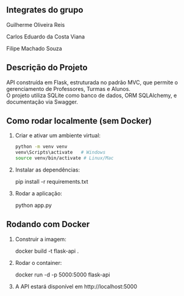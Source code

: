 ## Integrates do grupo

<p>Guilherme Oliveira Reis</p>
<p>Carlos Eduardo da Costa Viana</p>
<p>Filipe Machado Souza</p>

## Descrição do Projeto
API construída em Flask, estruturada no padrão MVC, que permite o gerenciamento de Professores, Turmas e Alunos.  
O projeto utiliza SQLite como banco de dados, ORM SQLAlchemy, e documentação via Swagger.

## Como rodar localmente (sem Docker)
1. Criar e ativar um ambiente virtual:
   ```bash
   python -m venv venv
   venv\Scripts\activate   # Windows
   source venv/bin/activate # Linux/Mac

2. Instalar as dependências:
   
   pip install -r requirements.txt

3. Rodar a aplicação:

   python app.py

## Rodando com Docker

1. Construir a imagem:

   docker build -t flask-api .	

2. Rodar o container:

   docker run -d -p 5000:5000 flask-api

3. A API estará disponível em http://localhost:5000